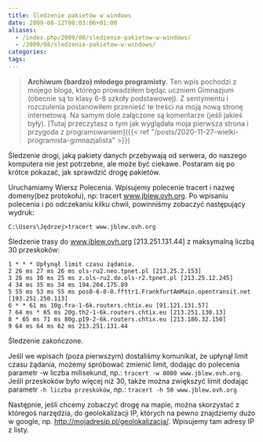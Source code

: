 ```yaml
---
title: Śledzenie pakietów w windows
date: 2009-08-12T00:03:06+01:00
aliases:
  - /index.php/2009/08/sledzenie-pakietow-w-windows/
  - /2009/08/sledzenie-pakietow-w-windows/
categories:
tags:
---
```



> **Archiwum (bardzo) młodego programisty.** Ten wpis pochodzi z mojego bloga, którego prowadziłem będąc uczniem Gimnazjum (obecnie są to klasy 6-8 szkoły podstawowej). Z sentymentu i rozczulenia postanowiłem przenieść te treści na moją nową stronę internetową. Na samym dole załączone są komentarze (jeśli jakieś były). [Tutaj przeczytasz o tym jak wyglądała moja pierwsza strona i przygoda z programowaniem]({{< ref "/posts/2020-11-27-wielki-programista-gimnazjalista" >}})
> 

Śledzenie drogi, jaką pakiety danych przebywają od serwera, do naszego komputera nie jest potrzebne, ale może być ciekawe. Postaram się po krótce pokazać, jak sprawdzić drogę pakietów.

Uruchamiamy Wiersz Polecenia.
Wpisujemy polecenie tracert i nazwę domeny(bez protokołu), np: tracert www.jblew.ovh.org. Po wpisaniu polecenia i po odczekaniu kilku chwil, powinniśmy zobaczyć następujący wydruk:

```
C:\Users\Jędrzej>tracert www.jblew.ovh.org
```

Śledzenie trasy do www.jblew.ovh.org [213.251.131.44]
z maksymalną liczbą 30 przeskoków:

```
1 * * * Upłynął limit czasu żądania.
2 26 ms 27 ms 26 ms ols-ru2.neo.tpnet.pl [213.25.2.153]
3 26 ms 30 ms 25 ms z.ols-ru2.do.ols-r2.tpnet.pl [213.25.12.245]
4 34 ms 35 ms 34 ms 194.204.175.89
5 55 ms 53 ms 55 ms pos0-6-0-0.ffttr1.FrankfurtAmMain.opentransit.net [193.251.250.113]
6 * * 61 ms 10g.fra-1-6k.routers.chtix.eu [91.121.131.57]
7 64 ms * 65 ms 20g.th2-1-6k.routers.chtix.eu [213.251.130.13]
8 * 65 ms 71 ms 80g.p19-2-6k.routers.chtix.eu [213.186.32.150]
9 64 ms 64 ms 62 ms 213.251.131.44
```

Śledzenie zakończone.

Jeśli we wpisach (poza pierwszym) dostaliśmy komunikat, że upłynął limit czasu żądania, możemy spróbować zmienić limit, dodając do polecenia parametr -w liczba milisekund, np.: `tracert -w 8000 www.jblew.ovh.org`. Jeśli przeskoków było więcej niż 30, także można zwiększyć limit dodając parametr `-h liczba przeskoków`, np.: `tracert -h 50 www.jblew.ovh.org`

Następnie, jeśli chcemy zobaczyć drogę na mapie, można skorzystać z któregoś narzędzia, do geolokalizacji IP, których na pewno znajdziemy dużo w google, np. http://mojadresip.pl/geolokalizacja/. Wpisujemy tam adresy IP z listy.